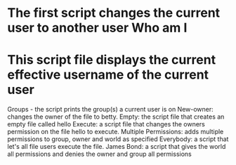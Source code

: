 The first script changes the current user to another user
Who am I
===============================================================================
This script file displays the current effective username of the current user
===============================================================================
Groups - the script prints the group(s) a current user is on
New-owner: changes the owner of the file to betty.
Empty: the script file that creates an empty file called hello
Execute: a script file that changes the owners permission on the file hello to execute.
Multiple Permissions: adds multiple permissions to group, owner and world as specified
Everybody: a script that let's all file users execute the file.
James Bond: a script that gives the world all permissions and denies the owner and group all permissions
